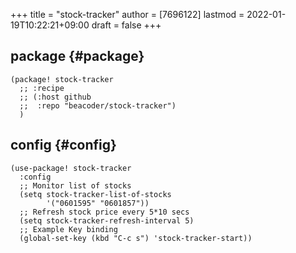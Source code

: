 +++
title = "stock-tracker"
author = [7696122]
lastmod = 2022-01-19T10:22:21+09:00
draft = false
+++

## package {#package}

```elisp
(package! stock-tracker
  ;; :recipe
  ;; (:host github
  ;;  :repo "beacoder/stock-tracker")
  )
```


## config {#config}

```elisp
(use-package! stock-tracker
  :config
  ;; Monitor list of stocks
  (setq stock-tracker-list-of-stocks
        '("0601595" "0601857"))
  ;; Refresh stock price every 5*10 secs
  (setq stock-tracker-refresh-interval 5)
  ;; Example Key binding
  (global-set-key (kbd "C-c s") 'stock-tracker-start))
```
